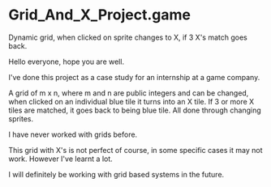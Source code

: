 # Grid_And_X_Project.game
 Dynamic grid, when clicked on sprite changes to X, if 3 X's match goes back.
 
 Hello everyone, hope you are well.
 
 I've done this project as a case study for an internship at a game company.
 
 A grid of m x n, where m and n are public integers and can be changed,
 when clicked on an individual blue tile it turns into an X tile.
 If 3 or more X tiles are matched, it goes back to being blue tile.
 All done through changing sprites.
 
 I have never worked with grids before.
 
 This grid with X's is not perfect of course, in some specific cases it may not work.
 However I've learnt a lot.
 
 I will definitely be working with grid based systems in the future.
